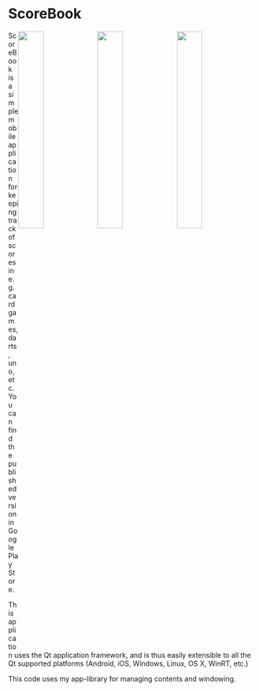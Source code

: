 # ScoreBook

<img style="float: right; width: 32%;" src="https://raw.githubusercontent.com/lauri-codes/scorebook/master/development_assets/1.jpg">
<img style="float: right; width: 32%;" src="https://raw.githubusercontent.com/lauri-codes/scorebook/master/development_assets/2.jpg">
<img style="float: right; width: 32%;" src="https://raw.githubusercontent.com/lauri-codes/scorebook/master/development_assets/3.jpg">

ScoreBook is a simple mobile application for keeping track of scores in e.g. card games, darts, uno, etc. You can find the published version in Google Play Store. 

This application uses the Qt application framework, and is thus easily extensible to all the Qt supported platforms (Android, iOS, Windows, Linux, OS X, WinRT, etc.)

This code uses my app-library for managing contents and windowing.
